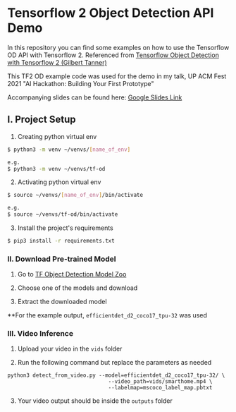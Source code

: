 # Tensorflow 2 Object Detection API Demo

In this repository you can find some examples on how to use the Tensorflow OD API with Tensorflow 2. 
Referenced from [Tensorflow Object Detection with Tensorflow 2 (Gilbert Tanner)](https://gilberttanner.com/blog/object-detection-with-tensorflow-2)

This TF2 OD example code was used for the demo in my talk, UP ACM Fest 2021 "AI Hackathon: Building Your First Prototype"

Accompanying slides can be found here: [Google Slides Link](https://bit.ly/acmfest_ai_prototyping)

## I. Project Setup

1. Creating python virtual env

```bash
$ python3 -m venv ~/venvs/[name_of_env]

e.g.
$ python3 -m venv ~/venvs/tf-od
```
2. Activating python virtual env

```bash
$ source ~/venvs/[name_of_env]/bin/activate

e.g.
$ source ~/venvs/tf-od/bin/activate
```

3. Install the project's requirements

```bash
$ pip3 install -r requirements.txt
```


### II. Download Pre-trained Model

1. Go to [TF Object Detection Model Zoo](https://github.com/tensorflow/models/blob/master/research/object_detection/g3doc/tf2_detection_zoo.md) 

2. Choose one of the models and download

3. Extract the downloaded model

**For the example output, `efficientdet_d2_coco17_tpu-32` was used

### III. Video Inference

1. Upload your video in the `vids` folder

2. Run the following command but replace the parameters as needed

```
python3 detect_from_video.py --model=efficientdet_d2_coco17_tpu-32/ \
                                --video_path=vids/smarthome.mp4 \
                                --labelmap=mscoco_label_map.pbtxt
```

3. Your video output should be inside the `outputs` folder
